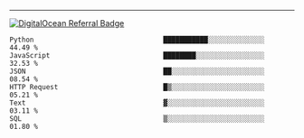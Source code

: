 ---
[![DigitalOcean Referral Badge](https://web-platforms.sfo2.digitaloceanspaces.com/WWW/Badge%203.svg)](https://www.digitalocean.com/?refcode=37fa54d82492&utm_campaign=Referral_Invite&utm_medium=Referral_Program&utm_source=badge)

<!--START_SECTION:waka-->

```text
Python                                ███████████░░░░░░░░░░░░░░   44.49 %
JavaScript                            ████████░░░░░░░░░░░░░░░░░   32.53 %
JSON                                  ██░░░░░░░░░░░░░░░░░░░░░░░   08.54 %
HTTP Request                          █▒░░░░░░░░░░░░░░░░░░░░░░░   05.21 %
Text                                  ▓░░░░░░░░░░░░░░░░░░░░░░░░   03.11 %
SQL                                   ▒░░░░░░░░░░░░░░░░░░░░░░░░   01.80 %
```

<!--END_SECTION:waka-->


[linkedin]: https://www.linkedin.com/in/mohamed-elh/

